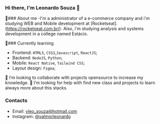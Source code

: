 ### Hi there, I'm Leonardo Souza 👋


🔭### About me
-I'm a administrator of a e-commerce company and i'm studying WEB and Mobile development at [Rocketseat].(https://rocketseat.com.br/). 
Also, i'm studying analysis and systems development in a college named Estácio.

🌱### Currently learning 
- Frontend: `HTML5`, `CSS3`,`Javascript`, `ReactJS`;
- Backend: `NodeJS`, `Python`;
- Mobile: `React Native`, `Tailwind CSS`;
- Layout design: `Figma`;

👯 I’m looking to collaborate with projects opensource to increase my knowledge.
🤔 I’m looking for help with find new class and projects to learn always more about this stacks.

### Contacts
- Email: vleo_souza@hotmail.com
- Instagram: [@valmorleonardo](https://www.instagram.com/valmorleonardo/)

